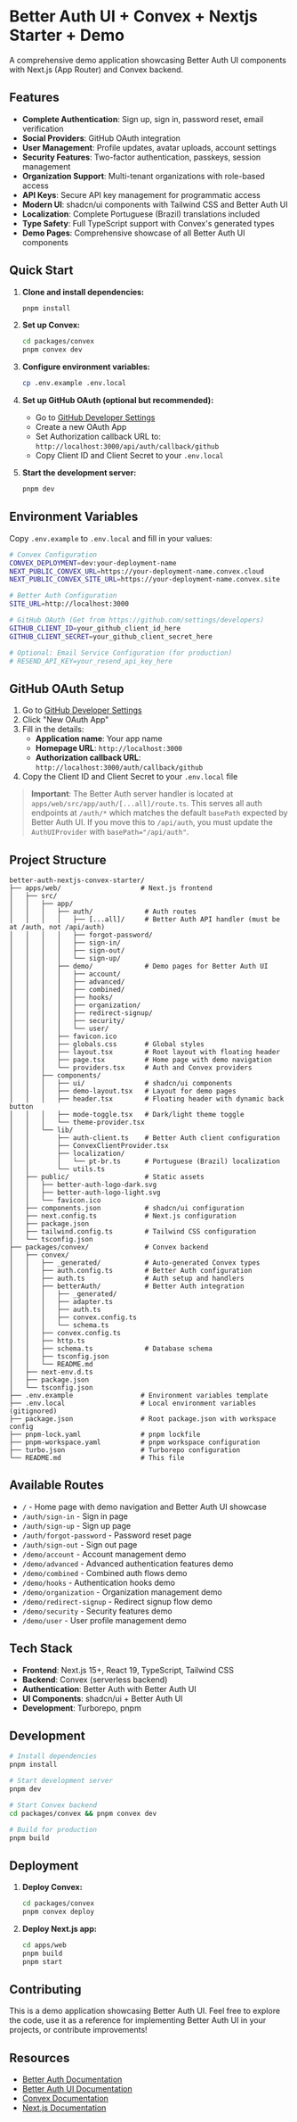 # Better Auth UI + Convex + Nextjs Starter + Demo

A comprehensive demo application showcasing Better Auth UI components with Next.js (App Router) and Convex backend.

## Features

- **Complete Authentication**: Sign up, sign in, password reset, email verification
- **Social Providers**: GitHub OAuth integration
- **User Management**: Profile updates, avatar uploads, account settings
- **Security Features**: Two-factor authentication, passkeys, session management
- **Organization Support**: Multi-tenant organizations with role-based access
- **API Keys**: Secure API key management for programmatic access
- **Modern UI**: shadcn/ui components with Tailwind CSS and Better Auth UI
- **Localization**: Complete Portuguese (Brazil) translations included
- **Type Safety**: Full TypeScript support with Convex's generated types
- **Demo Pages**: Comprehensive showcase of all Better Auth UI components

## Quick Start

1. **Clone and install dependencies:**
   ```bash
   pnpm install
   ```

2. **Set up Convex:**
   ```bash
   cd packages/convex
   pnpm convex dev
   ```

3. **Configure environment variables:**
   ```bash
   cp .env.example .env.local
   ```

4. **Set up GitHub OAuth (optional but recommended):**
   - Go to [GitHub Developer Settings](https://github.com/settings/developers)
   - Create a new OAuth App
   - Set Authorization callback URL to: `http://localhost:3000/api/auth/callback/github`
   - Copy Client ID and Client Secret to your `.env.local`

5. **Start the development server:**
   ```bash
   pnpm dev
   ```

## Environment Variables

Copy `.env.example` to `.env.local` and fill in your values:

```bash
# Convex Configuration
CONVEX_DEPLOYMENT=dev:your-deployment-name
NEXT_PUBLIC_CONVEX_URL=https://your-deployment-name.convex.cloud
NEXT_PUBLIC_CONVEX_SITE_URL=https://your-deployment-name.convex.site

# Better Auth Configuration
SITE_URL=http://localhost:3000

# GitHub OAuth (Get from https://github.com/settings/developers)
GITHUB_CLIENT_ID=your_github_client_id_here
GITHUB_CLIENT_SECRET=your_github_client_secret_here

# Optional: Email Service Configuration (for production)
# RESEND_API_KEY=your_resend_api_key_here
```

## GitHub OAuth Setup

1. Go to [GitHub Developer Settings](https://github.com/settings/developers)
2. Click "New OAuth App"
3. Fill in the details:
   - **Application name**: Your app name
   - **Homepage URL**: `http://localhost:3000`
   - **Authorization callback URL**: `http://localhost:3000/auth/callback/github`
4. Copy the Client ID and Client Secret to your `.env.local` file

> **Important**: The Better Auth server handler is located at `apps/web/src/app/auth/[...all]/route.ts`. 
> This serves all auth endpoints at `/auth/*` which matches the default `basePath` expected by Better Auth UI.
> If you move this to `/api/auth`, you must update the `AuthUIProvider` with `basePath="/api/auth"`.

## Project Structure

```
better-auth-nextjs-convex-starter/
├── apps/web/                    # Next.js frontend
│   ├── src/
│   │   ├── app/
│   │   │   ├── auth/             # Auth routes
│   │   │   │   ├── [...all]/     # Better Auth API handler (must be at /auth, not /api/auth)
│   │   │   │   ├── forgot-password/
│   │   │   │   ├── sign-in/
│   │   │   │   ├── sign-out/
│   │   │   │   └── sign-up/
│   │   │   ├── demo/             # Demo pages for Better Auth UI
│   │   │   │   ├── account/
│   │   │   │   ├── advanced/
│   │   │   │   ├── combined/
│   │   │   │   ├── hooks/
│   │   │   │   ├── organization/
│   │   │   │   ├── redirect-signup/
│   │   │   │   ├── security/
│   │   │   │   └── user/
│   │   │   ├── favicon.ico
│   │   │   ├── globals.css       # Global styles
│   │   │   ├── layout.tsx        # Root layout with floating header
│   │   │   ├── page.tsx          # Home page with demo navigation
│   │   │   └── providers.tsx     # Auth and Convex providers
│   │   ├── components/
│   │   │   ├── ui/               # shadcn/ui components
│   │   │   ├── demo-layout.tsx   # Layout for demo pages
│   │   │   ├── header.tsx        # Floating header with dynamic back button
│   │   │   ├── mode-toggle.tsx   # Dark/light theme toggle
│   │   │   └── theme-provider.tsx
│   │   └── lib/
│   │       ├── auth-client.ts    # Better Auth client configuration
│   │       ├── ConvexClientProvider.tsx
│   │       ├── localization/
│   │       │   └── pt-br.ts      # Portuguese (Brazil) localization
│   │       └── utils.ts
│   ├── public/                   # Static assets
│   │   ├── better-auth-logo-dark.svg
│   │   ├── better-auth-logo-light.svg
│   │   └── favicon.ico
│   ├── components.json           # shadcn/ui configuration
│   ├── next.config.ts            # Next.js configuration
│   ├── package.json
│   ├── tailwind.config.ts        # Tailwind CSS configuration
│   └── tsconfig.json
├── packages/convex/              # Convex backend
│   ├── convex/
│   │   ├── _generated/           # Auto-generated Convex types
│   │   ├── auth.config.ts        # Better Auth configuration
│   │   ├── auth.ts               # Auth setup and handlers
│   │   ├── betterAuth/           # Better Auth integration
│   │   │   ├── _generated/
│   │   │   ├── adapter.ts
│   │   │   ├── auth.ts
│   │   │   ├── convex.config.ts
│   │   │   └── schema.ts
│   │   ├── convex.config.ts
│   │   ├── http.ts
│   │   ├── schema.ts             # Database schema
│   │   ├── tsconfig.json
│   │   └── README.md
│   ├── next-env.d.ts
│   ├── package.json
│   └── tsconfig.json
├── .env.example                 # Environment variables template
├── .env.local                   # Local environment variables (gitignored)
├── package.json                 # Root package.json with workspace config
├── pnpm-lock.yaml               # pnpm lockfile
├── pnpm-workspace.yaml          # pnpm workspace configuration
├── turbo.json                   # Turborepo configuration
└── README.md                    # This file
```

## Available Routes

- `/` - Home page with demo navigation and Better Auth UI showcase
- `/auth/sign-in` - Sign in page
- `/auth/sign-up` - Sign up page
- `/auth/forgot-password` - Password reset page
- `/auth/sign-out` - Sign out page
- `/demo/account` - Account management demo
- `/demo/advanced` - Advanced authentication features demo
- `/demo/combined` - Combined auth flows demo
- `/demo/hooks` - Authentication hooks demo
- `/demo/organization` - Organization management demo
- `/demo/redirect-signup` - Redirect signup flow demo
- `/demo/security` - Security features demo
- `/demo/user` - User profile management demo

## Tech Stack

- **Frontend**: Next.js 15+, React 19, TypeScript, Tailwind CSS
- **Backend**: Convex (serverless backend)
- **Authentication**: Better Auth with Better Auth UI
- **UI Components**: shadcn/ui + Better Auth UI
- **Development**: Turborepo, pnpm

## Development

```bash
# Install dependencies
pnpm install

# Start development server
pnpm dev

# Start Convex backend
cd packages/convex && pnpm convex dev

# Build for production
pnpm build
```

## Deployment

1. **Deploy Convex:**
   ```bash
   cd packages/convex
   pnpm convex deploy
   ```

2. **Deploy Next.js app:**
   ```bash
   cd apps/web
   pnpm build
   pnpm start
   ```

## Contributing

This is a demo application showcasing Better Auth UI. Feel free to explore the code, use it as a reference for implementing Better Auth UI in your projects, or contribute improvements!

## Resources

- [Better Auth Documentation](https://www.better-auth.com/docs)
- [Better Auth UI Documentation](https://better-auth-ui.com)
- [Convex Documentation](https://docs.convex.dev)
- [Next.js Documentation](https://nextjs.org/docs)
